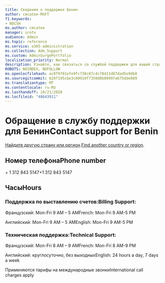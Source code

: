 ```yaml
---
title: Сведения о поддержке Бенин
author: cmcatee-MSFT
f1.keywords:
- NOCSH
ms.author: cmcatee
manager: scotv
audience: Admin
ms.topic: reference
ms.service: o365-administration
ms.collection: Adm_Support
ms.custom: AdminSurgePortfolio
localization_priority: Normal
description: Узнайте, как связаться со службой поддержки для вашей страны или региона.
ROBOTS: NOINDEX, NOFOLLOW
ms.openlocfilehash: ac0f9781efe9fc738c87c4c78421d87dad5e9db0
ms.sourcegitcommit: 628f195cbe3c00910f7350d8b09997a675dde989
ms.translationtype: MT
ms.contentlocale: ru-RU
ms.lasthandoff: 10/21/2020
ms.locfileid: "48643911"
---
```

# <a name="contact-support-for-benin"></a><span data-ttu-id="fc973-103">Обращение в службу поддержки для Бенин</span><span class="sxs-lookup"><span data-stu-id="fc973-103">Contact support for Benin</span></span>

<span data-ttu-id="fc973-104">[Найдите другую страну или регион](../contact-support-for-business-products.md).</span><span class="sxs-lookup"><span data-stu-id="fc973-104">[Find another country or region](../contact-support-for-business-products.md).</span></span>

## <a name="phone-number"></a><span data-ttu-id="fc973-105">Номер телефона</span><span class="sxs-lookup"><span data-stu-id="fc973-105">Phone number</span></span>
<span data-ttu-id="fc973-106">+ 1 312 843 5147</span><span class="sxs-lookup"><span data-stu-id="fc973-106">+1 312 843 5147</span></span>

## <a name="hours"></a><span data-ttu-id="fc973-107">Часы</span><span class="sxs-lookup"><span data-stu-id="fc973-107">Hours</span></span>
### <a name="billing-support"></a><span data-ttu-id="fc973-108">Поддержка по выставлению счетов:</span><span class="sxs-lookup"><span data-stu-id="fc973-108">Billing Support:</span></span>

<span data-ttu-id="fc973-109">Французский: Mon-Fri 9 AM – 5 AM</span><span class="sxs-lookup"><span data-stu-id="fc973-109">French: Mon-Fri 9 AM-5 PM</span></span>

<span data-ttu-id="fc973-110">Английский: Mon-Fri 9 AM – 5 AM</span><span class="sxs-lookup"><span data-stu-id="fc973-110">English: Mon-Fri 9 AM-5 PM</span></span>

### <a name="technical-support"></a><span data-ttu-id="fc973-111">Техническая поддержка:</span><span class="sxs-lookup"><span data-stu-id="fc973-111">Technical Support:</span></span>

<span data-ttu-id="fc973-112">Французский: Mon-Fri 8 AM – 9 AM</span><span class="sxs-lookup"><span data-stu-id="fc973-112">French: Mon-Fri 8 AM-9 PM</span></span>

<span data-ttu-id="fc973-113">Английский: круглосуточно, без выходных</span><span class="sxs-lookup"><span data-stu-id="fc973-113">English: 24 hours a day, 7 days a week</span></span>

<span data-ttu-id="fc973-114">Применяются тарифы на международные звонки</span><span class="sxs-lookup"><span data-stu-id="fc973-114">International call charges apply</span></span>
